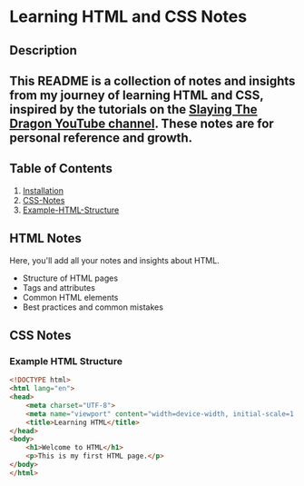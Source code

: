 # Learning HTML and CSS Notes

## Description
This README is a collection of notes and insights from my journey of learning HTML and CSS, inspired by the tutorials on the [Slaying The Dragon YouTube channel](https://www.youtube.com/@slayingthedragon). These notes are for personal reference and growth.
---

## Table of Contents
1. [Installation](#html-notes)
2. [CSS-Notes](#css-notes)
3. [Example-HTML-Structure](#example-html-structure)

## HTML Notes
Here, you'll add all your notes and insights about HTML.
- Structure of HTML pages
- Tags and attributes
- Common HTML elements
- Best practices and common mistakes

## CSS Notes


### Example HTML Structure
```html
<!DOCTYPE html>
<html lang="en">
<head>
    <meta charset="UTF-8">
    <meta name="viewport" content="width=device-width, initial-scale=1.0">
    <title>Learning HTML</title>
</head>
<body>
    <h1>Welcome to HTML</h1>
    <p>This is my first HTML page.</p>
</body>
</html>